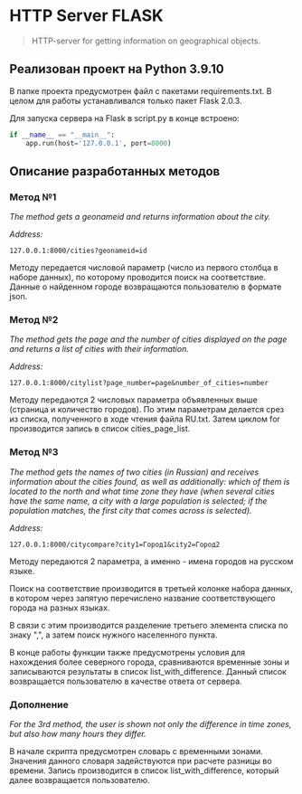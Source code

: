 # HTTP Server FLASK
>HTTP-server for getting information on geographical objects.
## Реализован проект на Python 3.9.10
В папке проекта предусмотрен файл с пакетами requirements.txt. В целом для работы устанавливался только пакет Flask 2.0.3.

Для запуска сервера на Flask в script.py в конце встроено:
```python
if __name__ == "__main__":
    app.run(host='127.0.0.1', port=8000)
```

## Описание разработанных методов
### Метод №1
_The method gets a geonameid and returns information about the city._

_Address:_ 
```web-idl
127.0.0.1:8000/cities?geonameid=id
```
Методу передается числовой параметр (число из первого столбца в наборе данных), по которому проводится поиск на соответствие. Данные о найденном городе возвращаются пользователю в формате json.

### Метод №2
_The method gets the page and the number of cities displayed on the page and returns a list of cities with their information._ 

_Address:_ 
```web-idl
127.0.0.1:8000/citylist?page_number=page&number_of_cities=number
```
Методу передаются 2 числовых параметра объявленных выше (страница и количество городов). По этим параметрам делается срез из списка, полученного в ходе чтения файла RU.txt.
Затем циклом for производится запись в список cities_page_list.

### Метод №3
_The method gets the names of two cities (in Russian) and receives information about the cities found, as well as additionally: which of them is located to the north and what time zone they have (when several cities have the same name, a city with a large population is selected; if the population matches, the first city that comes across is selected)._

_Address:_ 
```web-idl
127.0.0.1:8000/citycompare?city1=Город1&city2=Город2
```
Методу передаются 2 параметра, а именно - имена городов на русском языке. 

Поиск на соответствие производится в третьей колонке набора данных, в котором через запятую перечислено название соответствующего города на разных языках.

В связи с этим производится разделение третьего элемента списка по знаку ",", а затем поиск нужного населенного пункта.

В конце работы функции также предусмотрены условия для нахождения более северного города, сравниваются временные зоны и записываются результаты в список list_with_difference. Данный список возвращается пользователю в качестве ответа от сервера.

### Дополнение
_For the 3rd method, the user is shown not only the difference in time zones, but also how many hours they differ._

В начале скрипта предусмотрен словарь с временными зонами. Значения данного словаря задействуются при расчете разницы во времени. Запись производится в список list_with_difference, который далее возвращается пользователю.



